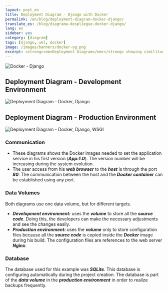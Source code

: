 ```yaml
---
layout: post_en
title: Deployment Diagram - Django with Docker
permalink: /en/blog/deployment-diagram-docker-django/
translate_es: /blog/diagrama-despliegue-docker-django/
lang: en
sidebar: yes
category: [diagram]
tags: [django, uml, docker]
image: /images/banners/docker-og.png
excerpt: <strong><em>Deployment Diagram</em></strong> showing similitudes and differences between <strong><em>development and production environments</em></strong> in <strong><em>Django projects</em></strong> using <strong><em>Docker</em></strong>.
---
```


<img src="{{ site.baseurl }}/images/banners/django-docker.png" title="Docker - Django" name="Docker - Django" />

## Deployment Diagram - Development Environment
<img src="{{ site.baseurl }}/images/diagrams/docker-django-development.png" title="Deployment Diagram - Docker, Django" name="Deployment Diagram - Docker, Django" />

## Deployment Diagram - Production Environment
<img src="{{ site.baseurl }}/images/diagrams/docker-django-wsgi-production.png" title="Deployment Diagram - Docker, Django, WSGI" name="Deployment Diagram - Docker, Django, WSGI" />

### Communication

* These diagrams shows the Docker images needed to set the application service in his first version (**_App:1.0_**). The version number will be increasing during the system evolution.
* The user access from his **_web browser_** to the **_host_** is through the port **_80_**. The communication between the host and the **_Docker container_** can be established using any port.

### Data Volumes
Both diagrams use one data volume, but for different targets.

* **_Development environment:_** uses the **_volume_** to store all the **_source code_**. Doing this, the developers can make the necessary adjustments and see the changes easily.
* **_Production environment:_** uses the **_volume_** only to store configuration files because all the **_source code_** is copied inside the **_Docker_** image during his build. The configuration files are references to the web server **_Nginx_**.

### Database
The database used for this example was **_SQLite_**. This database is configuring automatically during the project creation. The database is part of the **_data volume_** in the **_production environment_** in order to realize backups frequently.